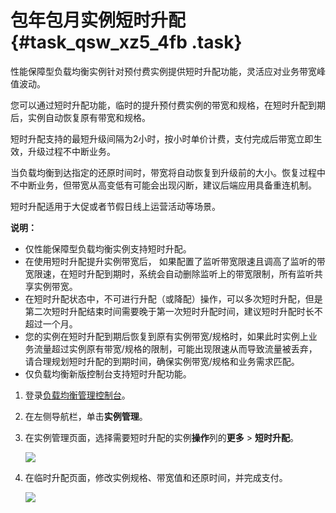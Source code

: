 # 包年包月实例短时升配 {#task_qsw_xz5_4fb .task}

性能保障型负载均衡实例针对预付费实例提供短时升配功能，灵活应对业务带宽峰值波动。

您可以通过短时升配功能，临时的提升预付费实例的带宽和规格，在短时升配到期后，实例自动恢复原有带宽和规格。

短时升配支持的最短升级间隔为2小时，按小时单价计费，支付完成后带宽立即生效，升级过程不中断业务。

当负载均衡到达指定的还原时间时，带宽将自动恢复到升级前的大小。恢复过程中不中断业务，但带宽从高变低有可能会出现闪断，建议后端应用具备重连机制。

短时升配适用于大促或者节假日线上运营活动等场景。

**说明：** 

-   仅性能保障型负载均衡实例支持短时升配。
-   在使用短时升配提升实例带宽后， 如果配置了监听带宽限速且调高了监听的带宽限速，在短时升配到期时，系统会自动删除监听上的带宽限制，所有监听共享实例带宽。
-   在短时升配状态中，不可进行升配（或降配）操作，可以多次短时升配，但是第二次短时升配结束时间需要晚于第一次短时升配时间，建议短时升配时长不超过一个月。
-   您的实例在短时升配到期后恢复到原有实例带宽/规格时，如果此时实例上业务流量超过实例原有带宽/规格的限制，可能出现限速从而导致流量被丢弃，请合理规划短时升配的到期时间，确保实例带宽/规格和业务需求匹配。
-   仅负载均衡新版控制台支持短时升配功能。

1.  登录[负载均衡管理控制台](https://slb.console.aliyun.com/slb/cn-hangzhou)。 
2.  在左侧导航栏，单击**实例管理**。 
3.  在实例管理页面，选择需要短时升配的实例**操作**列的**更多** \> **短时升配**。 

    ![](http://static-aliyun-doc.oss-cn-hangzhou.aliyuncs.com/assets/img/24483/154329888814307_zh-CN.png)

4.  在临时升配页面，修改实例规格、带宽值和还原时间，并完成支付。 

    ![](http://static-aliyun-doc.oss-cn-hangzhou.aliyuncs.com/assets/img/24483/154329888814308_zh-CN.png)


